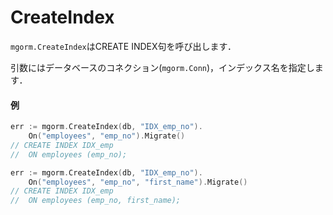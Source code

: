 # CreateIndex
`mgorm.CreateIndex`はCREATE INDEX句を呼び出します．

引数にはデータベースのコネクション(`mgorm.Conn`)，インデックス名を指定します．

#### 例
```go
err := mgorm.CreateIndex(db, "IDX_emp_no").
    On("employees", "emp_no").Migrate()
// CREATE INDEX IDX_emp
//  ON employees (emp_no);

err := mgorm.CreateIndex(db, "IDX_emp_no").
    On("employees", "emp_no", "first_name").Migrate()
// CREATE INDEX IDX_emp
//  ON employees (emp_no, first_name);
```
